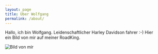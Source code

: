 ```yaml
---
layout: page
title: Über Wolfgang
permalink: /about/
---
```


Hallo, ich bin Wolfgang. Leidenschaftlicher Harley Davidson fahrer :-)
Hier ein Bild von mir auf meiner RoadKing.

![Bild von mir]({{site.url}}assets/images/Wolle001.jpeg)
